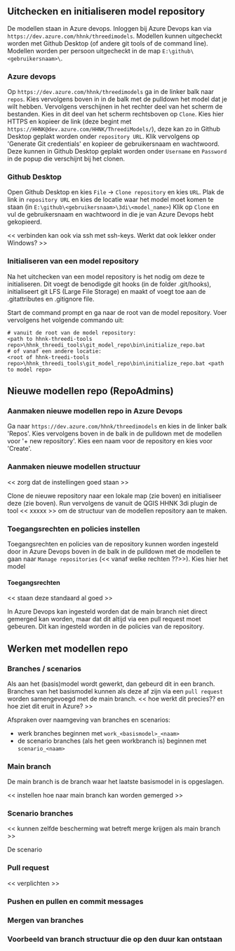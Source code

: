 ## Uitchecken en initialiseren model repository

De modellen staan in Azure devops. Inloggen bij Azure Devops kan via `https://dev.azure.com/hhnk/threedimodels`.
Modellen kunnen uitgecheckt worden met Github Desktop (of andere git tools of de command line). Modellen worden
per persoon uitgecheckt in de map `E:\github\<gebruikersnaam>\`.

### Azure devops

Op `https://dev.azure.com/hhnk/threedimodels` ga in de linker balk naar `repos`. Kies vervolgens boven in in de balk
met de pulldown het model dat je wilt hebben. Vervolgens verschijnen in het rechter deel van het scherm de bestanden.
Kies in dit deel van het scherm rechtsboven op `Clone`. Kies hier HTTPS en kopieer de link (deze begint met
`https://HHNK@dev.azure.com/HHNK/ThreediModels/`), deze kan zo in Github Desktop geplakt worden onder `repository URL`.
Klik vervolgens op 'Generate Git credentials' en kopieer de gebruikersnaam en wachtwoord. Deze kunnen in Github Desktop
geplakt worden onder `Username` en `Password` in de popup die verschijnt bij het clonen.

### Github Desktop

Open Github Desktop en kies `File` -> `Clone repository` en kies `URL`. Plak de link in `repository URL` en
kies de locatie waar het model moet komen te staan (in `E:\github\<gebruikersnaam>\3di\<model_name>`) Klik op `Clone` en
vul de gebruikersnaam en wachtwoord in die je van Azure Devops hebt gekopieerd.

<< verbinden kan ook via ssh met ssh-keys. Werkt dat ook lekker onder Windows? >>

### Initialiseren van een model repository

Na het uitchecken van een model repository is het nodig om deze te initialiseren. Dit voegt de benodigde git hooks
(in de folder .git/hooks), initialiseert git LFS (Large File Storage) en maakt of voegt toe aan de .gitattributes en
.gitignore file.

Start de command prompt en ga naar de root van de model repository. Voer vervolgens het volgende commando uit:

```shell
# vanuit de root van de model repository:
<path to hhnk-threedi-tools repo>\hhnk_threedi_tools\git_model_repo\bin\initialize_repo.bat
# of vanaf een andere locatie:
<root of hhnk-treedi-tools repo>\hhnk_threedi_tools\git_model_repo\bin\initialize_repo.bat <path to model repo>
```

## Nieuwe modellen repo (RepoAdmins)

### Aanmaken nieuwe modellen repo in Azure Devops

Ga naar `https://dev.azure.com/hhnk/threedimodels` en kies in de linker balk 'Repos'. Kies vervolgens boven in de balk
in de pulldown met de modellen voor '+ new repository'. Kies een naam voor de repository en kies voor 'Create'.

### Aanmaken nieuwe modellen structuur

<< zorg dat de instellingen goed staan >>

Clone de nieuwe repository naar een lokale map (zie boven) en initialiseer deze (zie boven). Run vervolgens de
vanuit de QGIS HHNK 3di plugin de tool << xxxxx >> om de structuur van de modellen repository aan te maken.

### Toegangsrechten en policies instellen

Toegangsrechten en policies van de repository kunnen worden ingesteld door in Azure Devops boven in de balk
in de pulldown met de modellen te gaan naar `Manage repositories` (<< vanaf welke rechten ??>>). Kies hier het model

#### Toegangsrechten

<< staan deze standaard al goed >>

In Azure Devops kan ingesteld worden dat de main branch niet direct gemerged kan worden, maar dat dit altijd via
een pull request moet gebeuren. Dit kan ingesteld worden in de policies van de repository.

## Werken met modellen repo

### Branches / scenarios

Als aan het (basis)model wordt gewerkt, dan gebeurd dit in een branch.
Branches van het basismodel kunnen als deze af zijn via een `pull request` worden samengevoegd met de main branch.
<< hoe werkt dit precies?? en hoe ziet dit eruit in Azure? >>

Afspraken over naamgeving van branches en scenarios:

- werk branches beginnen met `work_<basismodel>_<naam>`
- de scenario branches (als het geen workbranch is) beginnen met `scenario_<naam>`

### Main branch

De main branch is de branch waar het laatste basismodel in is opgeslagen.

<< instellen hoe naar main branch kan worden gemerged >>

### Scenario branches

<< kunnen zelfde bescherming wat betreft merge krijgen als main branch >>

De scenario

### Pull request

<< verplichten >>

### Pushen en pullen en commit messages

### Mergen van branches

### Voorbeeld van branch structuur die op den duur kan ontstaan












